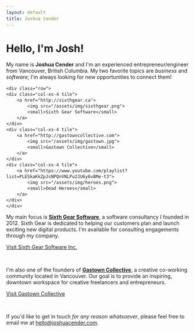 ```yaml
---
layout: default
title: Joshua Cender
---
```


# Hello, I'm Josh!

My name is **Joshua Cender** and I'm an experienced entrepreneur/engineer from
Vancouver, British Columbia. My two favorite topics are *business* and *software*;
I'm always looking for new opportunities to connect them!


<div class="project-logos">

    <div class="row">
    <div class="col-xs-4 tile">
        <a href="http://sixthgear.ca">
            <img src="/assets/img/sixthgear.png">
            <small>Sixth Gear Software</small>
        </a>
    </div>
    <div class="col-xs-4 tile">
        <a href="http://gastowncollective.com">
            <img src="/assets/img/gastown.jpg">
            <small>Gastown Collective</small>
        </a>
    </div>
    <div class="col-xs-4 tile">
        <a href="https://www.youtube.com/playlist?list=PLESkaKkZpJsNPQnVNLPu2JU6y6vBMe-t3">
            <img src="/assets/img/heroes.png">
            <small>Dead Heroes</small>
        </a>
    </div>
    </div>
</div>

My main focus is **[Sixth Gear Software][1]**, a software consultancy I founded in 2012.
Sixth Gear is dedicated to helping our customers plan and launch exciting new digital products.
I'm available for consulting engagements through my company.

<a class="btn btn-default" href="http://sixthgear.ca">Visit Sixth Gear Software Inc.</a>

<br>

I'm also one of the founders of **[Gastown Collective][2]**, a creative co-working
community located in Vancouver. Our goal is to provide an inspiring, downtown workspace for
creative freelancers and entrepreneurs.

<a class="btn btn-default" href="http://gastowncollective.com">Visit Gastown Collective</a>

<br>

If you'd like to get in touch *for any reason whatsoever*, please feel free
to email me at hello@joshuacender.com.

[1]: http://sixthgear.ca "Sixth Gear Software Inc."
[2]: http://gastowncollective.com "Gastown Collective"
